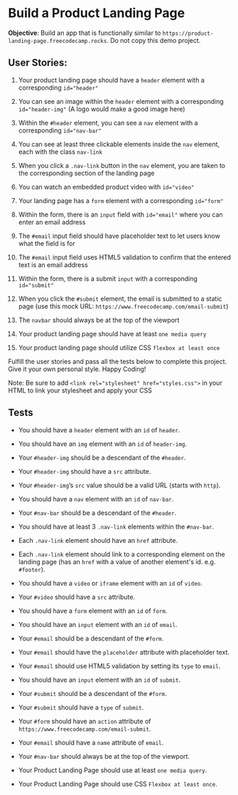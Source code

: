 # Build a Product Landing Page

**Objective**: Build an app that is functionally similar to `https://product-landing-page.freecodecamp.rocks`. Do not copy this demo project.

## User Stories:

1. Your product landing page should have a `header` element with a corresponding `id="header"`

2. You can see an image within the `header` element with a corresponding `id="header-img"` (A logo would make a good image here)

3. Within the `#header` element, you can see a `nav` element with a corresponding `id="nav-bar"`

4. You can see at least three clickable elements inside the `nav` element, each with the class `nav-link`

5. When you click a `.nav-link` button in the `nav` element, you are taken to the corresponding section of the landing page

6. You can watch an embedded product video with `id="video"`

7. Your landing page has a `form` element with a corresponding `id="form"`

8. Within the form, there is an `input` field with `id="email"` where you can enter an email address

9. The `#email` input field should have placeholder text to let users know what the field is for

10. The `#email` input field uses HTML5 validation to confirm that the entered text is an email address

11. Within the form, there is a submit `input` with a corresponding `id="submit"`

12. When you click the `#submit` element, the email is submitted to a static page (use this mock URL: `https://www.freecodecamp.com/email-submit`)

13. The `navbar` should always be at the top of the viewport

14. Your product landing page should have at least `one media query`

15. Your product landing page should utilize CSS `flexbox at least once`

Fulfill the user stories and pass all the tests below to complete this project. Give it your own personal style. Happy Coding!

Note: Be sure to add `<link rel="stylesheet" href="styles.css">` in your HTML to link your stylesheet and apply your CSS

## Tests

- You should have a `header` element with an `id` of `header`.

- You should have an `img` element with an `id` of `header-img`.

- Your `#header-img` should be a descendant of the `#header`.

- Your `#header-img` should have a `src` attribute.

- Your `#header-img`’s `src` value should be a valid URL (starts with `http`).

- You should have a `nav` element with an `id` of `nav-bar`.

- Your `#nav-bar` should be a descendant of the `#header`.

- You should have at least 3 `.nav-link` elements within the `#nav-bar`.

- Each `.nav-link` element should have an `href` attribute.

- Each `.nav-link` element should link to a corresponding element on the landing page (has an `href` with a value of another element's id. e.g. `#footer`).

- You should have a `video` or `iframe` element with an `id` of `video`.

- Your `#video` should have a `src` attribute.

- You should have a `form` element with an `id` of `form`.

- You should have an `input` element with an `id` of `email`.

- Your `#email` should be a descendant of the `#form`.

- Your `#email` should have the `placeholder` attribute with placeholder text.

- Your `#email` should use HTML5 validation by setting its `type` to `email`.

- You should have an `input` element with an `id` of `submit`.

- Your `#submit` should be a descendant of the `#form`.

- Your `#submit` should have a `type` of `submit`.

- Your `#form` should have an `action` attribute of `https://www.freecodecamp.com/email-submit`.

- Your `#email` should have a `name` attribute of `email`.

- Your `#nav-bar` should always be at the top of the viewport.

- Your Product Landing Page should use at least `one media query`.

- Your Product Landing Page should use CSS `Flexbox at least once`.